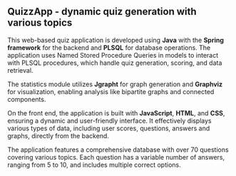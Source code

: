  ## QuizzApp - dynamic quiz generation with various topics 

This web-based quiz application is developed using **Java** with the **Spring framework** for the backend and **PLSQL** for database operations. The application uses Named Stored Procedure Queries in models to interact with PLSQL procedures, which handle quiz generation, scoring, and data retrieval.

The statistics module utilizes **Jgrapht** for graph generation and **Graphviz** for visualization, enabling analysis like bipartite graphs and connected components. 

On the front end, the application is built with **JavaScript**, **HTML**, and **CSS**, ensuring a dynamic and user-friendly interface. It effectively displays various types of data, including user scores, questions, answers and graphs, directly from the backend.

The application features a comprehensive database with over 70 questions covering various topics. Each question has a variable number of answers, ranging from 5 to 10, and includes multiple correct options.

